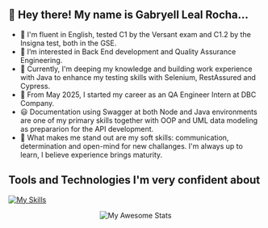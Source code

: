 ## 👋 Hey there! My name is Gabryell Leal Rocha...
- 🥇 I'm fluent in English, tested C1 by the Versant exam and C1.2 by the Insigna test, both in the GSE.
- 👀 I’m interested in Back End development and Quality Assurance Engineering.
- 🌱 Currently, I'm deeping my knowledge and building work experience with Java to enhance my testing skills with Selenium, RestAssured and Cypress.
- 💼 From May 2025, I started my career as an QA Engineer Intern at DBC Company.
- 😃 Documentation using Swagger at both Node and Java environments are one of my primary skills together with OOP and UML data modeling as prepararion for the API development.
- 💪 What makes me stand out are my soft skills: communication, determination and open-mind for new challanges. I'm always up to learn, I believe experience brings maturity.
 
## Tools and Technologies I'm very confident about
[![My Skills](https://skillicons.dev/icons?i=selenium,cypress,java,javascript,spring,nodejs,maven,postman,docker,mongodb,mysql,react,graphql,git,github,vscode,idea&theme=dark&perline=18)](https://skillicons.dev)          

<div align="center">
    <img src="https://awesome-github-stats.azurewebsites.net/user-stats/lealgabryell?cardType=level&theme=radical&preferLogin=false" alt="My Awesome Stats" />
</div>

